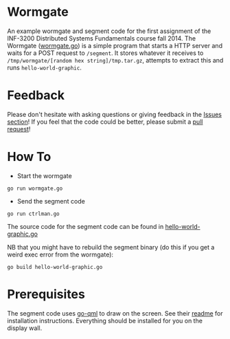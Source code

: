 # Wormgate
An example wormgate and segment code for the first assignment of the INF-3200
Distributed Systems Fundamentals course fall 2014. The Wormgate ([wormgate.go](https://github.com/uit-inf-3200/Wormgate/blob/master/wormgate.go)) is
a simple program that starts a HTTP server and waits for a POST request to
```/segment```. It stores whatever it receives to ```/tmp/wormgate/[random hex string]/tmp.tar.gz```,
attempts to extract this and runs ```hello-world-graphic```. 

# Feedback
Please don't hesitate with asking questions or giving feedback in the [Issues section](https://github.com/uit-inf-3200/Wormgate/issues)! If you feel that the code could be better, please submit a [pull request](https://help.github.com/articles/using-pull-requests)! 

# How To

- Start the wormgate

``` 
go run wormgate.go
``` 

- Send the segment code

```
go run ctrlman.go
```

The source code for the segment code can be found in [hello-world-graphic.go](https://github.com/uit-inf-3200/Wormgate/blob/master/hello-world-graphic.go)

NB that you might have to rebuild the segment binary (do this if you get a weird exec error from the wormgate):

```
go build hello-world-graphic.go
```

# Prerequisites
The segment code uses [go-qml](https://github.com/go-qml/qml) to draw on the screen. See their [readme](https://github.com/go-qml/qml/blob/v1/README.md) for installation instructions. Everything should be installed for you on the display wall. 
